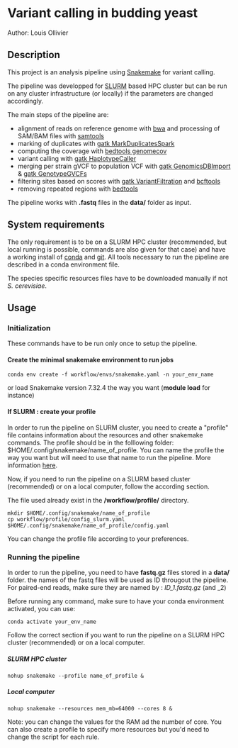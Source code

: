 # Variant calling in budding yeast

Author: Louis Ollivier

## Description

This project is an analysis pipeline using [Snakemake](https://snakemake.readthedocs.io/en/stable/) for variant calling.

The pipeline was developped for [SLURM](https://slurm.schedmd.com/documentation.html) based HPC cluster but can be run on any cluster infrastructure (or locally) if the parameters are changed accordingly.

The main steps of the pipeline are:
- alignment of reads on reference genome with [bwa](http://bio-bwa.sourceforge.net/) and processing of SAM/BAM files with [samtools](https://www.htslib.org/)  
- marking of duplicates with [gatk MarkDuplicatesSpark](https://gatk.broadinstitute.org/hc/en-us/articles/360037224932-MarkDuplicatesSpark)  
- computing the coverage with [bedtools genomecov](https://bedtools.readthedocs.io/en/latest/content/tools/genomecov.html)  
- variant calling with [gatk HaplotypeCaller](https://gatk.broadinstitute.org/hc/en-us/articles/360037225632-HaplotypeCaller)
- merging per strain gVCF to population VCF with [gatk GenomicsDBImport](https://gatk.broadinstitute.org/hc/en-us/articles/360036883491-GenomicsDBImport) & [gatk GenotypeGVCFs](https://gatk.broadinstitute.org/hc/en-us/articles/360037057852-GenotypeGVCFs)
- filtering sites based on scores with [gatk VariantFiltration](https://gatk.broadinstitute.org/hc/en-us/articles/360037434691-VariantFiltration) and [bcftools](https://samtools.github.io/bcftools/bcftools.html)
- removing repeated regions with [bedtools](https://bedtools.readthedocs.io/en/latest/)  

The pipeline works with **.fastq** files in the **data/** folder as input.

## System requirements

The only requirement is to be on a SLURM HPC cluster (recommended, but local running is possible, commands are also given for that case) and have a working install of [conda](https://www.anaconda.com/download/#linux) and [git](https://git-scm.com/downloads).
All tools necessary to run the pipeline are described in a conda environment file.  

The species specific resources files have to be downloaded manually if not *S. cerevisiae*. 

## Usage 
### Initialization
These commands have to be run only once to setup the pipeline.

#### Create the minimal snakemake environment to run jobs
```
conda env create -f workflow/envs/snakemake.yaml -n your_env_name
```

or load Snakemake version 7.32.4 the way you want (**module load** for instance)

#### If SLURM : create your profile 

In order to run the pipeline on SLURM cluster, you need to create a "profile" file contains information about the resources and other snakemake commands. The profile should be in the folllowing folder: $HOME/.config/snakemake/name_of_profile. You can name the profile the way you want but will need to use that name to run the pipeline. More information [here](https://snakemake.readthedocs.io/en/stable/executing/cli.html#profiles).  

Now, if you need to run the pipeline on a SLURM based cluster (recommended) or on a local computer, follow the according section.

The file used already exist in the **/workflow/profile/** directory. 


```
mkdir $HOME/.config/snakemake/name_of_profile
cp workflow/profile/config_slurm.yaml $HOME/.config/snakemake/name_of_profile/config.yaml
```

You can change the profile file according to your preferences. 


### Running the pipeline

In order to run the pipeline, you need to have **fastq.gz** files stored in a **data/** folder. the names of the fastq files will be used as ID througout the pipeline. For paired-end reads, make sure they are named by : *ID_1.fastq.gz* (and _2)   

Before running any command, make sure to have your conda environment activated, you can use: 
```
conda activate your_env_name 
```

Follow the correct section if you want to run the pipeline on a SLURM HPC cluster (recommended) or on a local computer.   

##### SLURM HPC cluster 

```
nohup snakemake --profile name_of_profile &
```

##### Local computer

```
nohup snakemake --resources mem_mb=64000 --cores 8 &
```

Note: you can change the values for the RAM ad the number of core. You can also create a profile to specify more resources but you'd need to change the script for each rule.

